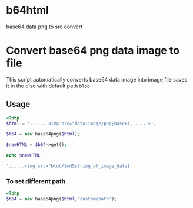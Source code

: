 # b64html
base64 data png to src convert

# Convert base64 png data image to file

This script automatically converts base64 data image into image file saves it in the disc with
default path `blob`

## Usage
```php
<?php 
$html = '...... <img src="data:image/png;base64,..... >';

$b64 = new base64png($html);

$newHTML = $b64->get();

echo $newHTML

'......<img src="blob/{md5string_of_image_data}

```

### To set different path
```php
<?php
$b64 = new base64png($html,'custom/path');

```
